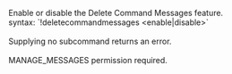 Enable or disable the Delete Command Messages feature.<br />
syntax: \`!deletecommandmessages <enable|disable>\`<br />
<br />
Supplying no subcommand returns an error.<br />
<br />
MANAGE_MESSAGES permission required.